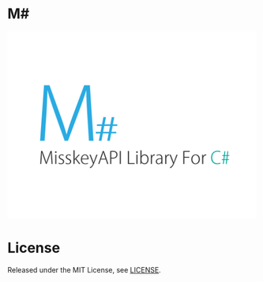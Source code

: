 # M#
![M# - MisskeyAPI Library For C#](logo.png)

# License
Released under the MIT License, see [LICENSE](LICENSE).